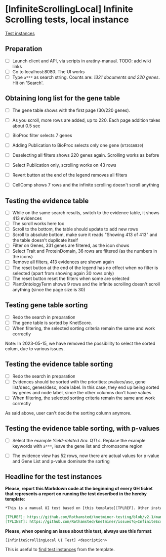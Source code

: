 # [InfiniteScrollingLocal] Infinite Scrolling tests, local instance

[Test instances][TPLINST]

## Preparation
* [ ] Launch client and API, via scripts in aratiny-manual. TODO: add wiki links
* [ ] Go to localhost:8080. The UI works
* [ ] Type `a***` as search string. Counts are: *1321 documents and 220 genes*. Hit on 'Search'.

## Obtaining long list for the gene table
* [ ] The gene table shows with the first page (30/220 genes).
* [ ] As you scroll, more rows are added, up to 220. Each page addition takes about 0.5 sec
* [ ] BioProc filter selects 7 genes
* [ ] Adding Publication to BioProc selects only one gene (`AT3G16830`)
* [ ] Deselecting all filters shows 220 genes again. Scrolling works as before
* [ ] Select Publication only, scrolling works on 43 rows
* [ ] Revert button at the end of the legend removes all filters
* [ ] CellComp shows 7 rows and the infinite scrolling doesn't scroll anything


## Testing the evidence table
* [ ] While on the same search results, switch to the evidence table, it shows 413 evidences
* [ ] The scroll works here too
* [ ] Scroll to the bottom, the table should update to add new rows
* [ ] Scroll to absolute bottom, make sure it reads "Showing 413 of 413" and the table doesn't duplicate itself
* [ ] Filter on Genes, 331 genes are filtered, as the icon shows
* [ ] Select Trait and ProteinDomain, 36 rows are filtered (as the numbers in the icons)
* [ ] Remove all filters, 413 evidences are shown again
* [ ] The reset button at the end of the legend has no effect when no filter is selected (apart from showing again 30 rows only)
* [ ] The reset button reset the filters when some are selected
* [ ] PlantOntologyTerm shows 9 rows and the infinite scrolling doesn't scroll anything (since
      the page size is 30)

## Testing gene table sorting
* [ ] Redo the search in preparation
* [ ] The gene table is sorted by KnetScore.
* [ ] When filtering, the selected sorting criteria remain the same and work correctly

Note: In 2023-05-15, we have removed the possibility to select the sorted colum, due to various issues.

## Testing the evidence table sorting
* [ ] Redo the search in preparation
* [ ] Evidences should be sorted with the priorities: pvalues/asc, gene list/desc, genes/desc, node label. In this case, they end up being sorted by genes and node label, since the other columns don't have values.
* [ ] When filtering, the selected sorting criteria remain the same and work correctly

As said above, user can't decide the sorting column anymore.

## Testing the evidence table sorting, with p-values
* [ ] Select the example *Yield-related Ara. QTLs*. Replace the example keywords with `a***`, leave the gene list and chromosome region
* [ ] The evidence view has 52 rows, now there are actual values for p-value and Gene List and p-value dominate the sorting


## Headline for the test instances

**Please, report this Markdown code at the beginning of every GH ticket that represents a report on running the test described in the hereby template**:

```Markdown
*This is a manual UI test based on [this template][TPLREF]. Other instances of this test are [here][TPLINST]. Tests from the template that aren't mentioned hereby are intended as passed.*

[TPLREF]: https://github.com/Rothamsted/knetminer-testing/blob/v2.1/manual-ui-testing/ui-test-templates/infinite-scrolling-local/README.md
[TPLINST]: https://github.com/Rothamsted/knetminer/issues?q=InfiniteScrollingLocal
```

**Please, when opening an issue about this test, always use this format**:

```
[InfiniteScrollingLocal UI Test] <description>
```

This is useful to [find test instances][TPLINST] from the template.

[TPLREF]: https://github.com/Rothamsted/knetminer-testing/blob/v2.1/manual-ui-testing/ui-test-templates/infinite-scrolling-local/README.md
[TPLINST]: https://github.com/Rothamsted/knetminer/issues?q=InfiniteScrollingLocal

